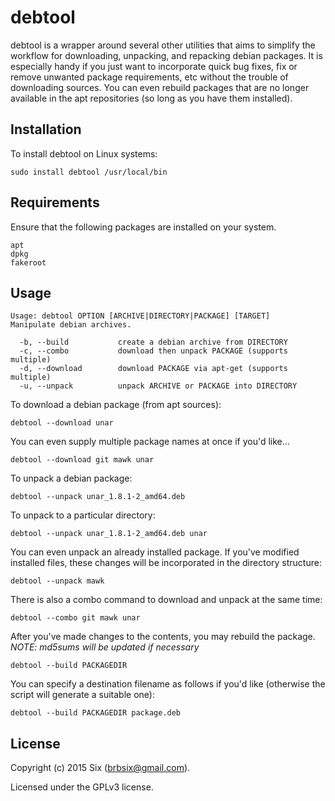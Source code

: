 # debtool

debtool is a wrapper around several other utilities that aims to simplify the workflow for downloading, unpacking, and repacking debian packages. It is especially handy if you just want to incorporate quick bug fixes, fix or remove unwanted package requirements, etc without the trouble of downloading sources. You can even rebuild packages that are no longer available in the apt repositories (so long as you have them installed).

Installation
------------

To install debtool on Linux systems:

    sudo install debtool /usr/local/bin

Requirements
------------

Ensure that the following packages are installed on your system.

    apt
    dpkg
    fakeroot

Usage
-----

    Usage: debtool OPTION [ARCHIVE|DIRECTORY|PACKAGE] [TARGET]
    Manipulate debian archives.

      -b, --build           create a debian archive from DIRECTORY
      -c, --combo           download then unpack PACKAGE (supports multiple)
      -d, --download        download PACKAGE via apt-get (supports multiple)
      -u, --unpack          unpack ARCHIVE or PACKAGE into DIRECTORY

To download a debian package (from apt sources):

    debtool --download unar

You can even supply multiple package names at once if you'd like...

    debtool --download git mawk unar

To unpack a debian package:

    debtool --unpack unar_1.8.1-2_amd64.deb

To unpack to a particular directory:

    debtool --unpack unar_1.8.1-2_amd64.deb unar

You can even unpack an already installed package. If you've modified installed files, these changes will be incorporated in the directory structure:

    debtool --unpack mawk

There is also a combo command to download and unpack at the same time:

    debtool --combo git mawk unar

After you've made changes to the contents, you may rebuild the package. *NOTE: md5sums will be updated if necessary*

    debtool --build PACKAGEDIR

You can specify a destination filename as follows if you'd like (otherwise the script will generate a suitable one):

    debtool --build PACKAGEDIR package.deb

License
-------

Copyright (c) 2015 Six (brbsix@gmail.com).

Licensed under the GPLv3 license.
